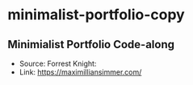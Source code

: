 # minimalist-portfolio-copy

## Minimialist Portfolio Code-along
  * Source: Forrest Knight:
  * Link: https://maximilliansimmer.com/
